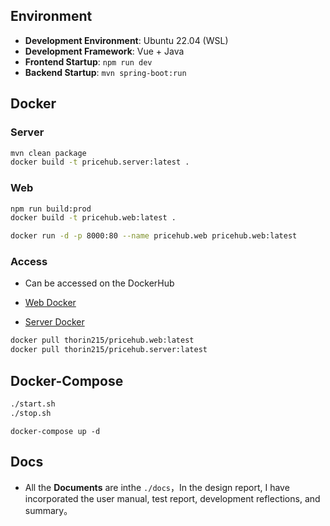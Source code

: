 ## Environment

- **Development Environment**: Ubuntu 22.04 (WSL)
- **Development Framework**: Vue + Java
- **Frontend Startup**: `npm run dev`
- **Backend Startup**: `mvn spring-boot:run`

## Docker

### Server

```bash
mvn clean package
docker build -t pricehub.server:latest .
```

### Web

```bash
npm run build:prod
docker build -t pricehub.web:latest .
```

```bash
docker run -d -p 8000:80 --name pricehub.web pricehub.web:latest
```

### Access

- Can be accessed on the DockerHub

- [Web Docker](https://hub.docker.com/r/thorin215/pricehub.web)

- [Server Docker](https://hub.docker.com/r/thorin215/pricehub.server)

```bash
docker pull thorin215/pricehub.web:latest
docker pull thorin215/pricehub.server:latest
```

## Docker-Compose

```bash
./start.sh
./stop.sh
```

```
docker-compose up -d
```



## Docs

- All the **Documents** are inthe `./docs`，In the design report, I have incorporated the user manual, test report, development reflections, and summary。
